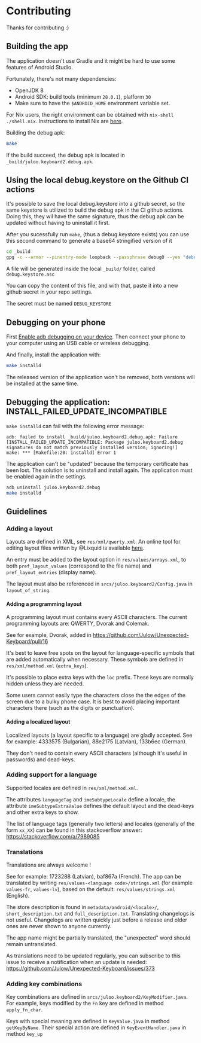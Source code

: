 # Contributing

Thanks for contributing :)

## Building the app

The application doesn't use Gradle and it might be hard to use some features of
Android Studio.

Fortunately, there's not many dependencies:
- OpenJDK 8
- Android SDK: build tools (minimum `28.0.1`), platform `30`
- Make sure to have the `$ANDROID_HOME` environment variable set.

For Nix users, the right environment can be obtained with `nix-shell ./shell.nix`.
Instructions to install Nix are [here](https://nixos.wiki/wiki/Nix_Installation_Guide).

Building the debug apk:

```sh
make
```

If the build succeed, the debug apk is located in `_build/juloo.keyboard2.debug.apk`.

## Using the local debug.keystore on the Github CI actions

It's possible to save the local debug.keystore into a github secret, so the same keystore is utilized to build the debug apk in the CI github actions.
Doing this, they wil have the same signature, thus the debug apk can be updated without having to uninstall it first.

After you sucessfully run `make`, (thus a debug.keystore exists) you can use this second command to generate a base64 stringified version of it

```sh
cd _build
gpg -c --armor --pinentry-mode loopback --passphrase debug0 --yes "debug.keystore"
```

A file will be generated inside the local `_build/` folder, called `debug.keystore.asc`

You can copy the content of this file, and with that, paste it into a new github secret in your repo settings.

The secret must be named `DEBUG_KEYSTORE`

## Debugging on your phone

First [Enable adb debugging on your device](https://developer.android.com/studio/command-line/adb#Enabling).
Then connect your phone to your computer using an USB cable or wireless
debugging.

And finally, install the application with:
```sh
make installd
```

The released version of the application won't be removed, both versions will
be installed at the same time.

## Debugging the application: INSTALL_FAILED_UPDATE_INCOMPATIBLE

`make installd` can fail with the following error message:

```
adb: failed to install _build/juloo.keyboard2.debug.apk: Failure [INSTALL_FAILED_UPDATE_INCOMPATIBLE: Package juloo.keyboard2.debug signatures do not match previously installed version; ignoring!]
make: *** [Makefile:20: installd] Error 1
```

The application can't be "updated" because the temporary certificate has been
lost. The solution is to uninstall and install again.
The application must be enabled again in the settings.

```sh
adb uninstall juloo.keyboard2.debug
make installd
```

## Guidelines

### Adding a layout

Layouts are defined in XML, see `res/xml/qwerty.xml`.
An online tool for editing layout files written by @Lixquid is available
[here](https://unexpected-keyboard-layout-editor.lixquid.com/).

An entry must be added to the layout option in `res/values/arrays.xml`, to both
`pref_layout_values` (correspond to the file name) and `pref_layout_entries`
(display name).

The layout must also be referenced in `srcs/juloo.keyboard2/Config.java` in
`layout_of_string`.

#### Adding a programming layout

A programming layout must contains every ASCII characters.
The current programming layouts are: QWERTY, Dvorak and Colemak.

See for example, Dvorak, added in https://github.com/Julow/Unexpected-Keyboard/pull/16

It's best to leave free spots on the layout for language-specific symbols that
are added automatically when necessary.
These symbols are defined in `res/xml/method.xml` (`extra_keys`).

It's possible to place extra keys with the `loc` prefix. These keys are
normally hidden unless they are needed.

Some users cannot easily type the characters close the the edges of the screen
due to a bulky phone case. It is best to avoid placing important characters
there (such as the digits or punctuation).

#### Adding a localized layout

Localized layouts (a layout specific to a language) are gladly accepted.
See for example: 4333575 (Bulgarian), 88e2175 (Latvian), 133b6ec (German).

They don't need to contain every ASCII characters (although it's useful in
passwords) and dead-keys.

### Adding support for a language

Supported locales are defined in `res/xml/method.xml`.

The attributes `languageTag` and `imeSubtypeLocale` define a locale, the
attribute `imeSubtypeExtraValue` defines the default layout and the dead-keys
and other extra keys to show.

The list of language tags (generally two letters)
and locales (generally of the form `xx_XX`)
can be found in this stackoverflow answer: https://stackoverflow.com/a/7989085

### Translations

Translations are always welcome !

See for example: 1723288 (Latvian), baf867a (French).
The app can be translated by writing `res/values-<language code>/strings.xml`
(for example `values-fr`, `values-lv`), based on the default:
`res/values/strings.xml` (English).

The store description is found in `metadata/android/<locale>/`,
`short_description.txt` and `full_description.txt`.
Translating changelogs is not useful. Changelogs are written quickly just
before a release and older ones are never shown to anyone currently.

The app name might be partially translated, the "unexpected" word should remain
untranslated.

As translations need to be updated regularly, you can subscribe to this issue
to receive a notification when an update is needed:
https://github.com/Julow/Unexpected-Keyboard/issues/373

### Adding key combinations

Key combinations are defined in `srcs/juloo.keyboard2/KeyModifier.java`.
For example, keys modified by the `Fn` key are defined in method
`apply_fn_char`.

Keys with special meaning are defined in `KeyValue.java` in method
`getKeyByName`. Their special action are defined in `KeyEventHandler.java` in
method `key_up`
